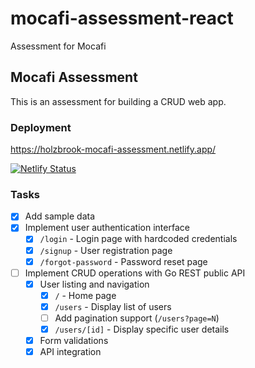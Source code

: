 # mocafi-assessment-react

Assessment for Mocafi

## Mocafi Assessment

This is an assessment for building a CRUD web app.

### Deployment

https://holzbrook-mocafi-assessment.netlify.app/

[![Netlify Status](https://api.netlify.com/api/v1/badges/be99b8e3-4b6d-4eea-93a3-e22258bb05bc/deploy-status)](https://app.netlify.com/sites/holzbrook-mocafi-assessment/deploys)

### Tasks

- [x] Add sample data
- [x] Implement user authentication interface
  - [x] `/login` - Login page with hardcoded credentials
  - [x] `/signup` - User registration page
  - [x] `/forgot-password` - Password reset page
- [ ] Implement CRUD operations with Go REST public API
  - [x] User listing and navigation
    - [x] `/` - Home page
    - [x] `/users` - Display list of users
    - [ ] Add pagination support (`/users?page=N`)
    - [x] `/users/[id]` - Display specific user details
  - [x] Form validations
  - [x] API integration
